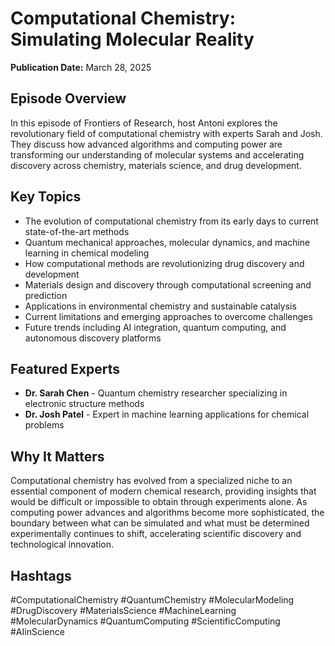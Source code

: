 # Computational Chemistry: Simulating Molecular Reality

**Publication Date:** March 28, 2025

## Episode Overview
In this episode of Frontiers of Research, host Antoni explores the revolutionary field of computational chemistry with experts Sarah and Josh. They discuss how advanced algorithms and computing power are transforming our understanding of molecular systems and accelerating discovery across chemistry, materials science, and drug development.

## Key Topics
- The evolution of computational chemistry from its early days to current state-of-the-art methods
- Quantum mechanical approaches, molecular dynamics, and machine learning in chemical modeling
- How computational methods are revolutionizing drug discovery and development
- Materials design and discovery through computational screening and prediction
- Applications in environmental chemistry and sustainable catalysis
- Current limitations and emerging approaches to overcome challenges
- Future trends including AI integration, quantum computing, and autonomous discovery platforms

## Featured Experts
- **Dr. Sarah Chen** - Quantum chemistry researcher specializing in electronic structure methods
- **Dr. Josh Patel** - Expert in machine learning applications for chemical problems

## Why It Matters
Computational chemistry has evolved from a specialized niche to an essential component of modern chemical research, providing insights that would be difficult or impossible to obtain through experiments alone. As computing power advances and algorithms become more sophisticated, the boundary between what can be simulated and what must be determined experimentally continues to shift, accelerating scientific discovery and technological innovation.

## Hashtags
#ComputationalChemistry #QuantumChemistry #MolecularModeling #DrugDiscovery #MaterialsScience #MachineLearning #MolecularDynamics #QuantumComputing #ScientificComputing #AIinScience 
